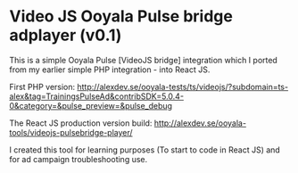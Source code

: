 <h1>Video JS Ooyala Pulse bridge adplayer (v0.1)</h1>

This is a simple Ooyala Pulse [VideoJS bridge] integration which I ported from my earlier simple PHP integration - into React JS.

First PHP version: http://alexdev.se/ooyala-tests/ts/videojs/?subdomain=ts-alex&tag=TrainingsPulseAd&contribSDK=5.0.4-0&category=&pulse_preview=&pulse_debug

The React JS production version build:
http://alexdev.se/ooyala-tools/videojs-pulsebridge-player/

I created this tool for learning purposes (To start to code in React JS) and for ad campaign troubleshooting use.
